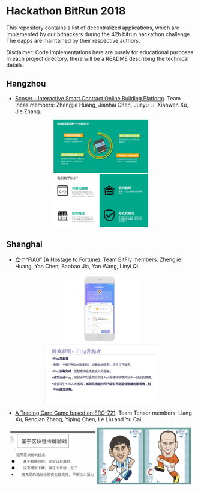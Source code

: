 # Hackathon BitRun 2018

This repository contains a list of decentralized applications, which are implemented by our bithackers during the 42h bitrun hackathon challenge. The dapps are maintained by their respective authors. 

Disclaimer: Code implementations here are purely for educational purposes. In each project directory, there will be a README describing the technical details.

## Hangzhou

- [Scoser - Interactive Smart Contract Online Building Platform](https://github.com/AwesomeHuang/Hangzhou-Hackthon-Incas). Team Incas members: Zhengjie Huang, Jianhai Chen, Jueyu Li, Xiaowen Xu, Jie Zhang.

<div align=center><img width="50%" height="50%" src="figure/Hangzhou/des2.PNG"/>  <img width="50%" height="50%" src="figure/Hangzhou/des3.PNG"/></div>

  
## Shanghai

- [立个“FlAG” (A Hostage to Fortune)](https://github.com/AwesomeHuang/Shanghai-Hackthon-BitFly). Team BitFly members: Zhengjie Huang, Yan Chen, Baobao Jia, Yan Wang, Linyi Qi.

<div align=center><img width="40%" height="50%" src="figure/Shanghai/des8.png"/>  <img width="60%" height="50%" src="figure/Shanghai/des6.png"/></div>

- [A Trading Card Game based on ERC-721](https://github.com/COAOX/Tensor). Team Tensor members: Liang Xu, Renqian Zhang, Yiping Chen, Le Liu and Yu Cai.

<div align=center><img width="45%" height="45%" src="figure/Shanghai/tensor2.png"/>  <img width="50%" height="45%" src="figure/Shanghai/tensor1.png"/></div>

